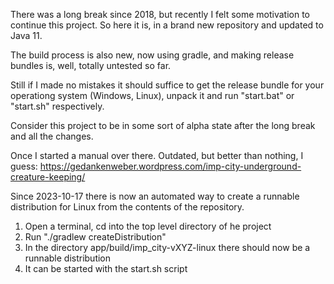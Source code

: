 There was a long break since 2018, but recently I felt some motivation to continue this project. So here it is, in a brand new repository and updated to Java 11.

The build process is also new, now using gradle, and making release bundles is, well, totally untested so far. 

Still if I made no mistakes it should suffice to get the release bundle for your operationg system (Windows, Linux), unpack it and run "start.bat" or "start.sh" respectively.

Consider this project to be in some sort of alpha state after the long break and all the changes.

Once I started a manual over there. Outdated, but better than nothing, I guess:
https://gedankenweber.wordpress.com/imp-city-underground-creature-keeping/

Since 2023-10-17 there is now an automated way to create a runnable distribution for Linux from the contents of the repository.

1) Open a terminal, cd into the top level directory of he project
2) Run "./gradlew createDistribution"
3) In the directory app/build/imp_city-vXYZ-linux there should now be a runnable distribution
4) It can be started with the start.sh script 
